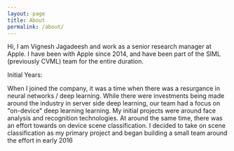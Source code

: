 ```yaml
---
layout: page
title: About
permalink: /about/
---
```


Hi, I am Vignesh Jagadeesh and work as a senior research manager at Apple. I have been with Apple since 2014, and have been part of the SIML (previously CVML) team for the entire duration.

Initial Years:
<p> When I joined the company, it was a time when there was a resurgance in neural networks / deep learning. While there were investments being made around the industry in server side deep learning, our team had a focus on "on-device" deep learning learning. My initial projects were around face analysis and recognition technologies. At around the same time, there was an effort towards on device scene classification. I decided to take on scene classification as my primary project and began building a small team around the effort in early 2016 </p>
